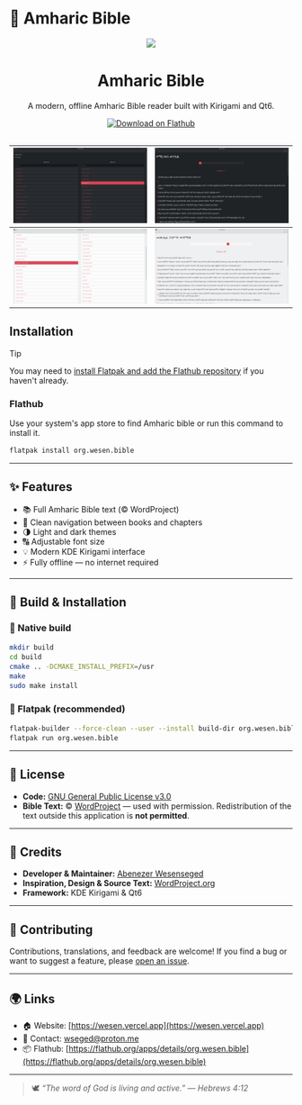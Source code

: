 # 📖 Amharic Bible

<p align="center"><img width="128" src="https://wesen.vercel.app/projects/Ebible.png">
<h1 align="center">Amharic Bible</h1>

<p align="center"> A modern, offline Amharic Bible reader built with Kirigami and Qt6.
</p>

<p align="center">
    <a href='https://flathub.org/apps/org.wesen.bible'><img width='190' alt='Download on Flathub' src='https://flathub.org/api/badge?locale=en'/></a><br><br>
</p>


| ![Screenie 1](https://raw.githubusercontent.com/wesenseged/Amharic-bible/main/screenshots/book-selector.png) | ![Screenie 2](https://raw.githubusercontent.com/wesenseged/Amharic-bible/main/screenshots/main-view.png) |
|:---------------------------------------------------------------:|:---------------------------------------------------------------:|
| ![Screenie 3](https://raw.githubusercontent.com/wesenseged/Amharic-bible/main/screenshots/book-selectorw.png) | ![Screenie 4](https://raw.githubusercontent.com/wesenseged/Amharic-bible/main/screenshots/main-vieww.png) |

## Installation

> [!TIP]
> You may need to [install Flatpak and add the Flathub repository](https://flathub.org/setup) if you haven't already.

### Flathub

Use your system's app store to find Amharic bible or run this command to install it.

```BASH
flatpak install org.wesen.bible
```

---

## ✨ Features

- 📚 Full Amharic Bible text (© WordProject)
- 🧭 Clean navigation between books and chapters
- 🌗 Light and dark themes
- 🔠 Adjustable font size
- 💡 Modern KDE Kirigami interface
- ⚡ Fully offline — no internet required

---

## 🧰 Build & Installation

### 🔹 Native build

```bash
mkdir build
cd build
cmake .. -DCMAKE_INSTALL_PREFIX=/usr
make
sudo make install
````

### 🔹 Flatpak (recommended)

```bash
flatpak-builder --force-clean --user --install build-dir org.wesen.bible.json
flatpak run org.wesen.bible
```

---

## 🧾 License

- **Code:** [GNU General Public License v3.0](https://www.gnu.org/licenses/gpl-3.0.html)
- **Bible Text:** © [WordProject](https://www.wordproject.org) — used with permission.
Redistribution of the text outside this application is **not permitted**.

---

## 🙌 Credits

* **Developer & Maintainer:** [Abenezer Wesenseged](https://wesen.vercel.app)
* **Inspiration, Design & Source Text:** [WordProject.org](https://wordproject.org)
* **Framework:** KDE Kirigami & Qt6
---

## 🚀 Contributing

Contributions, translations, and feedback are welcome!
If you find a bug or want to suggest a feature, please [open an issue](https://github.com/wesenseged/amharic-bible/issues).

---

## 🌍 Links

* 🏠 Website: [https://wesen.vercel.app](https://wesen.vercel.app)
* 💬 Contact: [wseged@proton.me](mailto:wseged@proton.me)
* 📦 Flathub: [https://flathub.org/apps/details/org.wesen.bible](https://flathub.org/apps/details/org.wesen.bible)

---

> 🕊️ *“The word of God is living and active.” — Hebrews 4:12*


